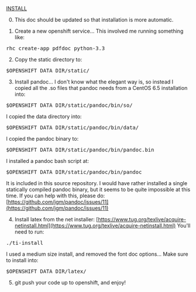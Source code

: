 [INSTALL](https://pdfdoc-purpleidea.rhcloud.com/pdf/https://github.com/purpleidea/pdfdoc/blob/master/INSTALL.md)

0. This doc should be updated so that installation is more automatic.

1. Create a new openshift service... This involved me running something like:
<pre>
rhc create-app pdfdoc python-3.3
</pre>

2. Copy the static directory to:
<pre>
$OPENSHIFT_DATA_DIR/static/
</pre>

3. Install pandoc...
I don't know what the elegant way is, so instead I copied all the .so files
that pandoc needs from a CentOS 6.5 installation into:
<pre>
$OPENSHIFT_DATA_DIR/static/pandoc/bin/so/
</pre>
I copied the data directory into:
<pre>
$OPENSHIFT_DATA_DIR/static/pandoc/bin/data/
</pre>
I copied the pandoc binary to:
<pre>
$OPENSHIFT_DATA_DIR/static/pandoc/bin/pandoc.bin
</pre>
I installed a pandoc bash script at:
<pre>
$OPENSHIFT_DATA_DIR/static/pandoc/bin/pandoc
</pre>
It is included in this source repository.
I would have rather installed a single statically compiled pandoc binary, but
it seems to be quite impossible at this time. If you can help with this, please
do:
[https://github.com/jgm/pandoc/issues/11](https://github.com/jgm/pandoc/issues/11)

4. Install latex from the net installer:
[https://www.tug.org/texlive/acquire-netinstall.html](https://www.tug.org/texlive/acquire-netinstall.html)
You'll need to run:
<pre>
./ti-install
</pre>
I used a medium size install, and removed the font doc options... Make sure to
install into:
<pre>
$OPENSHIFT_DATA_DIR/latex/
</pre>

5. git push your code up to openshift, and enjoy!

